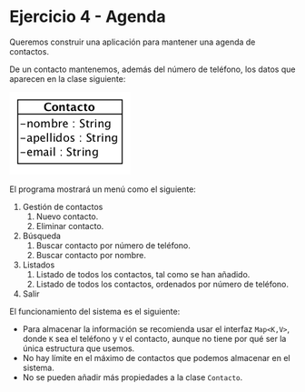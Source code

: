 # Ejercicio 4 - Agenda

Queremos construir una aplicación para mantener una agenda de contactos. 

De un contacto mantenemos, además del número de teléfono, los datos que aparecen en la clase siguiente:

![](contacto.png)

El programa mostrará un menú como el siguiente:

1. Gestión de contactos
	1. Nuevo contacto.
	2. Eliminar contacto.
2. Búsqueda
	1. Buscar contacto por número de teléfono.
	2. Buscar contacto por nombre.
3. Listados
	1. Listado de todos los contactos, tal como se han añadido.
	2. Listado de todos los contactos, ordenados por número de teléfono.
4. Salir

El funcionamiento del sistema es el siguiente:

- Para almacenar la información se recomienda usar el interfaz `Map<K,V>`, donde `K` sea el teléfono y `V` el contacto, aunque no tiene por qué ser la única estructura que usemos.
- No hay límite en el máximo de contactos que podemos almacenar en el sistema.
- No se pueden añadir más propiedades a la clase `Contacto`.
